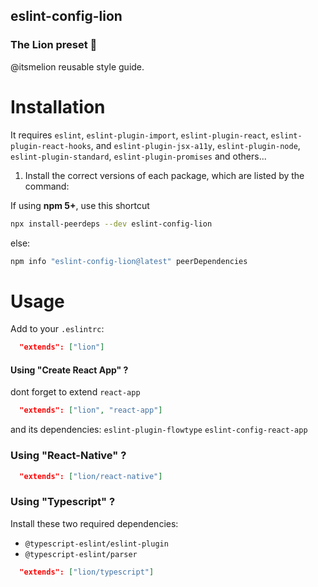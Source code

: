 ## eslint-config-lion
### The Lion preset 🦁
@itsmelion reusable style guide.

# Installation
It requires `eslint`, `eslint-plugin-import`, `eslint-plugin-react`, `eslint-plugin-react-hooks`, and `eslint-plugin-jsx-a11y`, `eslint-plugin-node`, `eslint-plugin-standard`, `eslint-plugin-promises` and others...

1. Install the correct versions of each package, which are listed by the command:

  If using **npm 5+**, use this shortcut
  ```sh
  npx install-peerdeps --dev eslint-config-lion
  ```
  else:
  ```sh
  npm info "eslint-config-lion@latest" peerDependencies
  ```
# Usage
Add to your `.eslintrc`:
```json
  "extends": ["lion"]
```
#### Using "Create React App" ?
dont forget to extend `react-app`
```json
  "extends": ["lion", "react-app"]
```
and its dependencies: `eslint-plugin-flowtype` `eslint-config-react-app`

### Using "React-Native" ?
```json
  "extends": ["lion/react-native"]
```
### Using "Typescript" ?
Install these two required dependencies:
- `@typescript-eslint/eslint-plugin`
- `@typescript-eslint/parser`

```json
  "extends": ["lion/typescript"]
```
